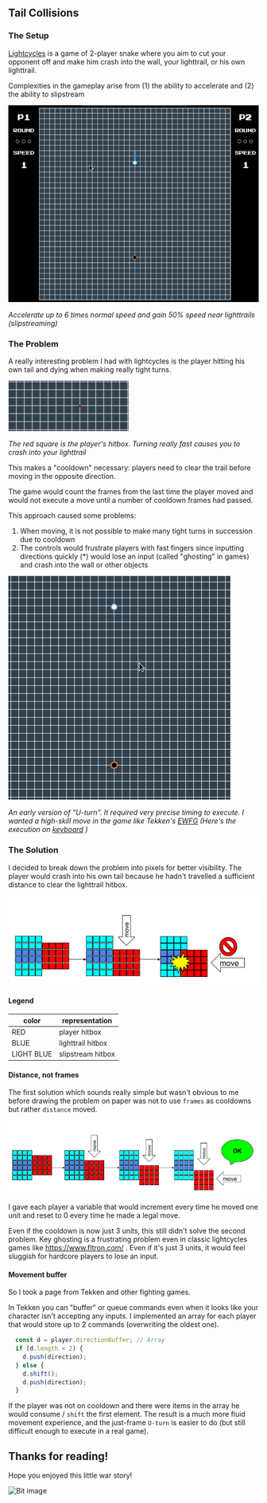 ## Tail Collisions

### The Setup

[Lightcycles](https://beatobongco.com/lightcycles/) is a game of 2-player snake where you aim to cut your opponent off and make him crash into the wall, your lighttrail, or his own lighttrail.

Complexities in the gameplay arise from (1) the ability to accelerate and (2) the ability to slipstream

![Slipstreaming image](https://github.com/beatobongco/lightcycles/blob/master/devjournal/img/slipstream.gif)

*Accelerate up to 6 times normal speed and gain 50% speed near lighttrails (slipstreaming)*

### The Problem

A really interesting problem I had with lightcycles is the player hitting his own tail and dying when making really tight turns.

![Death by own lighttrail image](https://github.com/beatobongco/lightcycles/blob/master/devjournal/img/death_by_tail.gif)

*The red square is the player's hitbox. Turning really fast causes you to crash into your lighttrail*

This makes a "cooldown" necessary: players need to clear the trail before moving in the opposite direction.

The game would count the frames from the last time the player moved and would not execute a move until a number of cooldown frames had passed. 

This approach caused some problems:

1. When moving, it is not possible to make many tight turns in succession due to cooldown
2. The controls would frustrate players with fast fingers since inputting directions quickly (\*) would lose an input (called "ghosting" in games) and crash into the wall or other objects

![The U-turn move](https://github.com/beatobongco/lightcycles/blob/master/devjournal/img/uturn.gif)

*An early version of "U-turn". It required very precise timing to execute. I wanted a high-skill move in the game like Tekken's [EWFG](https://youtu.be/9gzGtdxQXvc?t=61) \(Here's the execution on [keyboard](https://youtu.be/nEjveNvT4yE?t=21) \)*

### The Solution

I decided to break down the problem into pixels for better visibility. The player would crash into his own tail because he hadn't travelled a sufficient distance to clear the lighttrail hitbox.

![Problem diagram](https://github.com/beatobongco/lightcycles/blob/master/devjournal/img/problem_diagram.png)

#### Legend

color | representation
-- | --
RED | player hitbox
BLUE | lighttrail hitbox
LIGHT BLUE | slipstream hitbox

#### Distance, not frames

The first solution which sounds really simple but wasn't obvious to me before drawing the problem on paper was not to use `frames` as cooldowns but rather `distance` moved. 

![Solution diagram](https://github.com/beatobongco/lightcycles/blob/master/devjournal/img/solution_diagram.png)

I gave each player a variable that would increment every time he moved one unit and reset to 0 every time he made a legal move.

Even if the cooldown is now just 3 units, this still didn't solve the second problem. Key ghosting is a frustrating problem even in classic lightcycles games like https://www.fltron.com/ . Even if it's just 3 units, it would feel sluggish for hardcore players to lose an input.

#### Movement buffer

So I took a page from Tekken and other fighting games. 

In Tekken you can "buffer" or queue commands even when it looks like your character isn't accepting any inputs. I implemented an array for each player that would store up to 2 commands (overwriting the oldest one). 

```js
  const d = player.directionBuffer; // Array
  if (d.length < 2) {
    d.push(direction);
  } else {
    d.shift();
    d.push(direction);
  }
```

If the player was not on cooldown and there were items in the array he would consume / `shift` the first element. The result is a much more fluid movement experience, and the just-frame `U-turn` is easier to do (but still difficult enough to execute in a real game). 

## Thanks for reading!

Hope you enjoyed this little war story!

![Bit image](https://vignette.wikia.nocookie.net/tron/images/1/1a/TRON_Wiki_-_NAVI_Bit1.jpg/revision/latest?cb=20150626055445)

